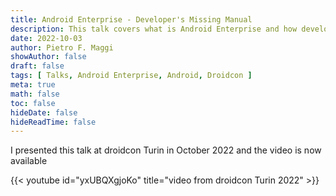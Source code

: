 ```yaml
---
title: Android Enterprise - Developer's Missing Manual
description: This talk covers what is Android Enterprise and how developers can take advantage of its features to improve their applications for the enterprise market.
date: 2022-10-03
author: Pietro F. Maggi
showAuthor: false
draft: false
tags: [ Talks, Android Enterprise, Android, Droidcon ]
meta: true
math: false
toc: false
hideDate: false
hideReadTime: false
---
```


I presented this talk at droidcon Turin in October 2022 and the video is now available

{{< youtube id="yxUBQXgjoKo" title="video from droidcon Turin 2022" >}}
